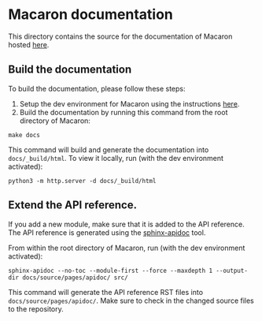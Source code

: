 # Macaron documentation
This directory contains the source for the documentation of Macaron hosted [here](https://oracle.github.io/macaron/).

## Build the documentation

To build the documentation, please follow these steps:
1. Setup the dev environment for Macaron using the instructions [here](../CONTRIBUTING.md).
2. Build the documentation by running this command from the root directory of Macaron:
```
make docs
```

This command will build and generate the documentation into `docs/_build/html`. To view it locally, run (with the dev environment activated):

```
python3 -m http.server -d docs/_build/html
```

## Extend the API reference.

If you add a new module, make sure that it is added to the API reference. The API reference is generated using the [sphinx-apidoc](https://www.sphinx-doc.org/en/master/man/sphinx-apidoc.html) tool.

From within the root directory of Macaron, run (with the dev environment activated):
```
sphinx-apidoc --no-toc --module-first --force --maxdepth 1 --output-dir docs/source/pages/apidoc/ src/
```

This command will  generate the API reference RST files into `docs/source/pages/apidoc/`. Make sure to check in the changed source files to the repository.
